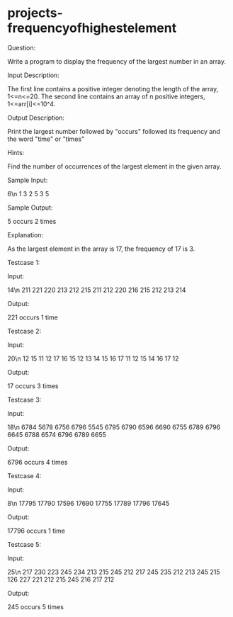 # projects-frequencyofhighestelement

Question:

Write a program to display the frequency of the largest number in an array.

Input Description: 

The first line contains a positive integer denoting the length of the array, 1<=n<=20. The second line contains an array of n positive integers, 1<=arr[i]<=10^4.

Output Description: 

Print the largest number followed by "occurs" followed its frequency and the word "time" or "times"

Hints: 

Find the number of occurrences of the largest element in the given array.

Sample Input:

6\n
1 3 2 5 3 5

Sample Output:

5 occurs 2 times

Explanation:

As the largest element in the array is 17, the frequency of 17 is 3.

Testcase 1:

Input:

14\n
211 221 220 213 212 215 211 212 220 216 215 212 213 214 

Output:

221 occurs 1 time

Testcase 2:

Input:

20\n
12 15 11 12 17 16 15 12 13 14 15 16 17 11 12 15 14 16 17 12

Output:

17 occurs 3 times

Testcase 3:

Input:

18\n
6784 5678 6756 6796 5545 6795 6790 6596 6690 6755 6789 6796 6645 6788 6574 6796 6789 6655

Output:

6796 occurs 4 times

Testcase 4:

Input:

8\n
17795 17790 17596 17690 17755 17789 17796 17645

Output:

17796 occurs 1 time


Testcase 5:

Input:

25\n
217 230 223 245 234 213 215 245 212 217 245 235 212 213 245 215 126 227 221 212 215 245 216 217 212

Output:

245 occurs 5 times
